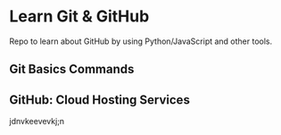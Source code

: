 # Learn Git & GitHub

Repo to learn about GitHub by using Python/JavaScript and other tools.

## Git Basics Commands

## GitHub: Cloud Hosting Services

jdnvkeevevkj;n
